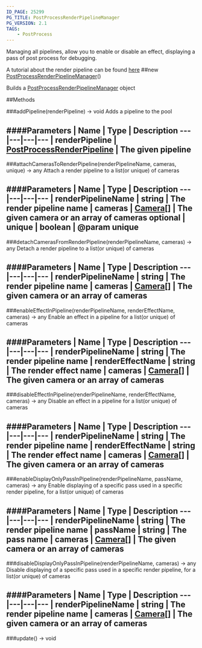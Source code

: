 ```yaml
---
ID_PAGE: 25299
PG_TITLE: PostProcessRenderPipelineManager
PG_VERSION: 2.1
TAGS:
    - PostProcess
---
```


Managing all pipelines, allow you to enable or disable an effect, displaying a pass of post process for debugging.

A tutorial about the render pipeline can be found [here](https://github.com/BabylonJS/Babylon.js/wiki/How-to-use-PostProcessRenderPipeline)
##new [PostProcessRenderPipelineManager](/classes/PostProcessRenderPipelineManager)()




Builds a [PostProcessRenderPipelineManager](/classes/PostProcessRenderPipelineManager) object















##Methods

###addPipeline(renderPipeline) &rarr; void
Adds a pipeline to the pool







####Parameters
 | Name | Type | Description
---|---|---|---
 | renderPipeline | [PostProcessRenderPipeline](/classes/PostProcessRenderPipeline) | The given pipeline
---

###attachCamerasToRenderPipeline(renderPipelineName, cameras, unique) &rarr; any
Attach a render pipeline to a list(or unique) of cameras







####Parameters
 | Name | Type | Description
---|---|---|---
 | renderPipelineName | string | The render pipeline name
 | cameras | [Camera](/classes/Camera)[] | The given camera or an array of cameras
optional | unique | boolean | @param unique
---

###detachCamerasFromRenderPipeline(renderPipelineName, cameras) &rarr; any
Detach a render pipeline to a list(or unique) of cameras







####Parameters
 | Name | Type | Description
---|---|---|---
 | renderPipelineName | string | The render pipeline name
 | cameras | [Camera](/classes/Camera)[] | The given camera or an array of cameras
---

###enableEffectInPipeline(renderPipelineName, renderEffectName, cameras) &rarr; any
Enable an effect in a pipeline for a list(or unique) of cameras







####Parameters
 | Name | Type | Description
---|---|---|---
 | renderPipelineName | string | The render pipeline name
 | renderEffectName | string | The render effect name
 | cameras | [Camera](/classes/Camera)[] | The given camera or an array of cameras
---

###disableEffectInPipeline(renderPipelineName, renderEffectName, cameras) &rarr; any
Disable an effect in a pipeline for a list(or unique) of cameras







####Parameters
 | Name | Type | Description
---|---|---|---
 | renderPipelineName | string | The render pipeline name
 | renderEffectName | string | The render effect name
 | cameras | [Camera](/classes/Camera)[] | The given camera or an array of cameras
---

###enableDisplayOnlyPassInPipeline(renderPipelineName, passName, cameras) &rarr; any
Enable displaying of a specific pass used in a specific render pipeline, for a list(or unique) of cameras







####Parameters
 | Name | Type | Description
---|---|---|---
 | renderPipelineName | string | The render pipeline name
 | passName | string | The pass name
 | cameras | [Camera](/classes/Camera)[] | The given camera or an array of cameras
---

###disableDisplayOnlyPassInPipeline(renderPipelineName, cameras) &rarr; any
Disable displaying of a specific pass used in a specific render pipeline, for a list(or unique) of cameras







####Parameters
 | Name | Type | Description
---|---|---|---
 | renderPipelineName | string | The render pipeline name
 | cameras | [Camera](/classes/Camera)[] | The given camera or an array of cameras
---

###update() &rarr; void

